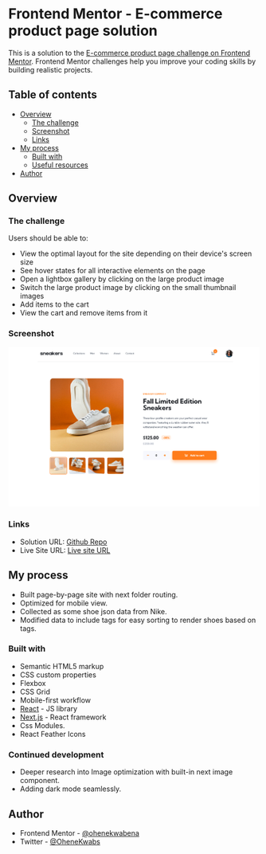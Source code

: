 # Frontend Mentor - E-commerce product page solution

This is a solution to the [E-commerce product page challenge on Frontend Mentor](https://www.frontendmentor.io/challenges/ecommerce-product-page-UPsZ9MJp6). Frontend Mentor challenges help you improve your coding skills by building realistic projects.

## Table of contents

- [Overview](#overview)
  - [The challenge](#the-challenge)
  - [Screenshot](#screenshot)
  - [Links](#links)
- [My process](#my-process)
  - [Built with](#built-with)
  - [Useful resources](#useful-resources)
- [Author](#author)

## Overview

### The challenge

Users should be able to:

- View the optimal layout for the site depending on their device's screen size
- See hover states for all interactive elements on the page
- Open a lightbox gallery by clicking on the large product image
- Switch the large product image by clicking on the small thumbnail images
- Add items to the cart
- View the cart and remove items from it

### Screenshot

![Demo Shoe Product Page](./public/images/Screenshot%202024-05-10%20at%2023-45-30%20Create%20Next%20App.png)

### Links

- Solution URL: [Github Repo](https://github.com/ohenekwabena/ecommerce-product-page)
- Live Site URL: [Live site URL](https://ecommerce-product-page-orpin.vercel.app/shoes/Nike%20Tiempo%20Legend%208%20Club%20MG)

## My process

- Built page-by-page site with next folder routing.
- Optimized for mobile view.
- Collected as some shoe json data from Nike.
- Modified data to include tags for easy sorting to render shoes based on tags.

### Built with

- Semantic HTML5 markup
- CSS custom properties
- Flexbox
- CSS Grid
- Mobile-first workflow
- [React](https://reactjs.org/) - JS library
- [Next.js](https://nextjs.org/) - React framework
- Css Modules.
- React Feather Icons

### Continued development

- Deeper research into Image optimization with built-in next image component.
- Adding dark mode seamlessly.

## Author

- Frontend Mentor - [@ohenekwabena](https://www.frontendmentor.io/profile/ohenekwabena)
- Twitter - [@OheneKwabs](https://OheneKwabs)
